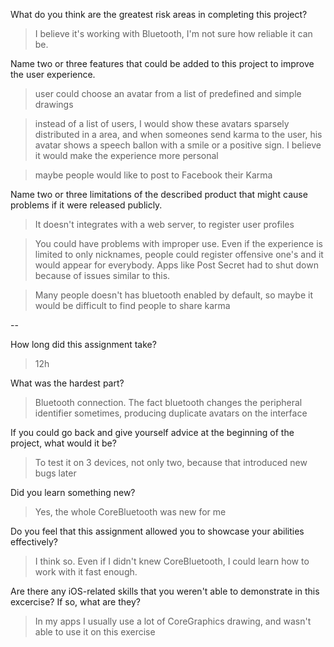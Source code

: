 What do you think are the greatest risk areas in completing this project?

> I believe it's working with Bluetooth, I'm not sure how reliable it can be.


Name two or three features that could be added to this project to improve the user experience.

> user could choose an avatar from a list of predefined and simple drawings

> instead of a list of users, I would show these avatars sparsely distributed in a area, and when someones send karma to the user, his avatar shows a speech ballon with a smile or a positive sign. I believe it would make the experience more personal

> maybe people would like to post to Facebook their Karma

Name two or three limitations of the described product that might cause problems if it were released publicly.

> It doesn't integrates with a web server, to register user profiles

> You could have problems with improper use. Even if the experience is limited to only nicknames, people could register offensive one's and it would appear for everybody. Apps like Post Secret had to shut down because of issues similar to this.

> Many people doesn't has bluetooth enabled by default, so maybe it would be difficult to find people to share karma

--

How long did this assignment take?

> 12h


What was the hardest part?

> Bluetooth connection. The fact bluetooth changes the peripheral identifier sometimes, producing duplicate avatars on the interface


If you could go back and give yourself advice at the beginning of the project, what would it be?

> To test it on 3 devices, not only two, because that introduced new bugs later


Did you learn something new?

> Yes, the whole CoreBluetooth was new for me


Do you feel that this assignment allowed you to showcase your abilities effectively?

> I think so. Even if I didn't knew CoreBluetooth, I could learn how to work with it fast enough.


Are there any iOS-related skills that you weren't able to demonstrate in this excercise? If so, what are they?

> In my apps I usually use a lot of CoreGraphics drawing, and wasn't able to use it on this exercise
